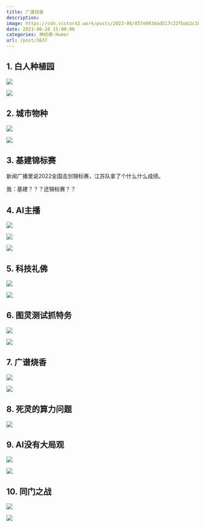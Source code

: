 ```yaml
---
title: 广谱烧香
description: 
image: https://cdn.victor42.work/posts/2023-06/857e093dad517c22fbab2c10407864e7.jpg
date: 2023-06-28 15:00:00
categories: 神经病-Humor
url: /post/3637
---
```


## 1. 白人种植园

![](https://cdn.victor42.work/posts/2023-06/d818808c10e8108546d2fcf7ca512c43.jpg)

![](https://cdn.victor42.work/posts/2023-06/f0c147bd7081b98004a1bf4835cb9cbd.jpg)

## 2. 城市物种

![](https://cdn.victor42.work/posts/2023-06/2c1c517a2bd129e993440a7cc500f3f7.jpg)

![](https://cdn.victor42.work/posts/2023-06/d922e70faae37c8c0198275ebabb4596.jpg)

## 3. 基建锦标赛

新闻广播里说2022全国击剑锦标赛，江苏队拿了个什么什么成绩。​

我：基建？？？还锦标赛？？

## 4. AI主播

![](https://cdn.victor42.work/posts/2023-06/cdceb48f40936d4ce86ed6d467c72d4e.jpg)

![](https://cdn.victor42.work/posts/2023-06/fc0adf7fc4e09f152f40c28c6d3d64f1.jpg)

![](https://cdn.victor42.work/posts/2023-06/87334b81632c49cacb38dc323a2d5483.jpg)

## 5. 科技礼佛

![](https://cdn.victor42.work/posts/2023-06/b7256dd5659f4eca8cabfb3f92edb677.jpg)

![](https://cdn.victor42.work/posts/2023-06/c6c98b2732c1b334cc6eb31672cf4327.jpg)

## 6. 图灵测试抓特务

![](https://cdn.victor42.work/posts/2023-06/f979d4538245b18d9f6e30a8542f4dcf.jpg)

![](https://cdn.victor42.work/posts/2023-06/f6449ed6b161fde622d6b88c57871216.jpg)

## 7. 广谱烧香

![](https://cdn.victor42.work/posts/2023-06/857e093dad517c22fbab2c10407864e7.jpg)

![](https://cdn.victor42.work/posts/2023-06/4217cf11cb65dd34604e43591bd3448d.jpg)

## 8. 死灵的算力问题

![](https://cdn.victor42.work/posts/2023-06/c19e7df39bc0f03c74b2bc51c3de579d.jpg)

## 9. AI没有大局观

![](https://cdn.victor42.work/posts/2023-06/56d4545f2b1ca985b1e70b1330ed5f25.jpg)

![](https://cdn.victor42.work/posts/2023-06/32f067cb2c2d3b352095bbac7669426a.jpg)


## 10. 同门之战

![](https://cdn.victor42.work/posts/2023-06/611d75404498d7abc72595f80d219f87.jpg)


![](https://cdn.victor42.work/posts/2023-06/a59b1629012e514898abd2316f450a17.jpg)
